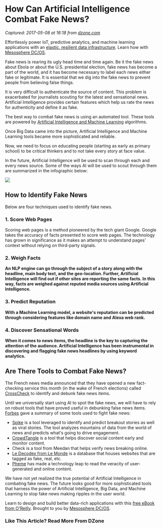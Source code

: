 # How Can Artificial Intelligence Combat Fake News?

_Captured: 2017-05-08 at 16:18 from [dzone.com](https://dzone.com/articles/how-can-artificial-intelligence-combat-fake-news?oid=twitter&utm_content=bufferba318&utm_medium=social&utm_source=twitter.com&utm_campaign=buffer)_

Effortlessly power IoT, predictive analytics, and machine learning applications with an [elastic, resilient data infrastructure](https://dzone.com/go?i=207144&u=https%3A%2F%2Fmesosphere.com%2Fsolutions%2Fdata%2F%3Futm_source%3Ddzone%26utm_medium%3Dbig-data%26utm_term%3Dpre-article%26utm_content%3D101). Learn how with [Mesosphere DC/OS](https://dzone.com/go?i=207144&u=https%3A%2F%2Fmesosphere.com%2Fproduct%2F%3Futm_source%3Ddzone%26utm_medium%3Dbig-data%26utm_term%3Dpre-article%26utm_content%3D101).

Fake news is rearing its ugly head time and time again. Be it the fake news about Ebola or about the U.S. presidential election, fake news has become a part of the world, and it has become necessary to label each news either fake or legitimate. It is essential that we dig into the fake news to prevent people from believing false things.

It is very difficult to authenticate the source of content. This problem is exacerbated for journalists scouting for the latest and sensational news. Artificial Intelligence provides certain features which help us rate the news for authenticity and define it as fake.

The best way to combat fake news is using an automated tool. These tools are powered by [Artificial Intelligence and Machine Learning](https://www.marutitech.com/artificial-intelligence-and-machine-learning/) algorithms.

Once Big Data came into the picture, Artificial Intelligence and Machine Learning tools became more sophisticated and reliable.

Now, we need to focus on educating people (starting as early as primary school) to be critical thinkers and to not take every story at face value.

In the future, Artificial Intelligence will be used to scan through each and every news source. Some of the ways AI will be used to scout through them are summarized in the infographic below:

![](https://cdn-images-1.medium.com/max/800/1*vsdIkD-Es0PltDrQY6exDg.jpeg)

## How to Identify Fake News

Below are four techniques used to identify fake news.

### **1\. Score Web Pages**

Scoring web pages is a method pioneered by the tech giant Google. Google takes the accuracy of facts presented to score web pages. The technology has grown in significance as it makes an attempt to understand pages' context without relying on third-party signals.

### **2\. Weigh Facts**

**An NLP engine can go through the subject of a story along with the headline, main body text, and the geo-location. Further, Artificial Intelligence will find out if other sites are reporting the same facts. In this way, facts are weighed against reputed media sources using Artificial Intelligence.**

### **3\. Predict Reputation**

**With a Machine Learning model, a website's reputation can be predicted through considering features like domain name and Alexa web rank.**

### **4\. Discover Sensational Words**

**When it comes to news items, the headline is the key to capturing the attention of the audience. Artificial Intelligence has been instrumental in discovering and flagging fake news headlines by using keyword analytics.**

## **Are There Tools to Combat Fake News?**

The French news media announced that they have opened a new fact-checking service this month (in the wake of French elections) called [CrossCheck](http://www.pcworld.com/article/3165669/social-networking/french-to-fight-fake-news-with-backing-from-google-facebook.html) to identify and debunk fake news items.

Until we universally start using AI to spot the fake news, we will have to rely on robust tools that have proved useful in debunking false news items. [Forbes](https://www.forbes.com/sites/bernardmarr/2017/03/01/fake-news-how-big-data-and-ai-can-help/2/#1573cca42039) gave a summary of some tools used to fight fake news:

  * [Spike](https://www.newswhip.com/newswhip-spike/) is a tool leveraged to identify and predict breakout stories as well as viral stories. The tool analyzes mountains of data from the world of news and predicts what's going to drive engagement.
  * [CrowdTangle](http://www.crowdtangle.com/) is a tool that helps discover social content early and monitor content.
  * Check is a tool from Meedan that helps verify news breaking online.
  * [Le Decodex from Le Monde](http://www.lemonde.fr/les-decodeurs/article/2017/01/23/le-decodex-un-premier-premier-pas-vers-la-verification-de-masse-de-l-information_5067709_4355770.html) is a database that houses websites that are tagged as fake, real, etc.
  * [Pheme](https://www.pheme.eu/) has made a technology leap to read the veracity of user-generated and online content.

We have not yet realized the true potential of Artificial Intelligence in combating fake news. The future looks good for more sophisticated tools that harness the power of Artificial Intelligence, Big Data, and Machine Learning to stop fake news making ripples in the user world.

Learn to design and build better data-rich applications with this [free eBook from O'Reilly](https://dzone.com/go?i=207145&u=https%3A%2F%2Fmesosphere.com%2Fresources%2Fdesigning-data-intensive-applications%2F%3Futm_source%3Ddzone%26utm_medium%3Dbig-data%26utm_campaign%3Doreilly-data-apps-ebook%26utm_term%3Dpost-article%26utm_content%3D202). Brought to you by [Mesosphere DC/OS](https://dzone.com/go?i=207145&u=https%3A%2F%2Fmesosphere.com%2Fproduct%2F%3Futm_source%3Ddzone%26utm_medium%3Dbig-data%26utm_campaign%3Doreilly-data-apps-ebook%26utm_term%3Dpost-article%26utm_content%3D202).

### Like This Article? Read More From DZone

